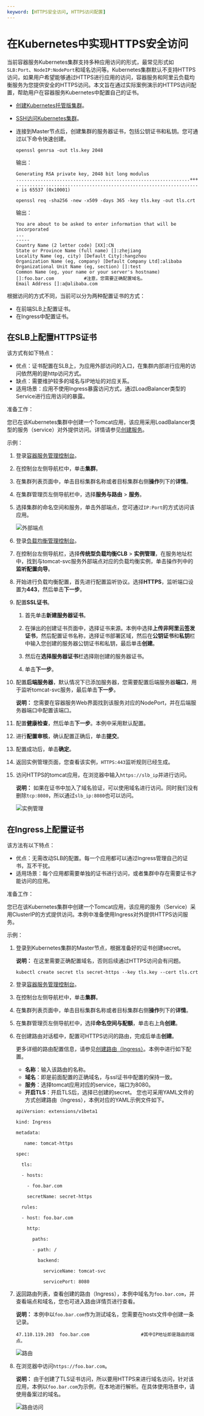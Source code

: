 ```yaml
---
keyword: [HTTPS安全访问, HTTPS访问配置]
---
```


# 在Kubernetes中实现HTTPS安全访问

当前容器服务Kubernetes集群支持多种应用访问的形式，最常见形式如`SLB:Port`、`NodeIP:NodePort`和域名访问等。Kubernetes集群默认不支持HTTPS访问，如果用户希望能够通过HTTPS进行应用的访问，容器服务和阿里云负载均衡服务为您提供安全的HTTPS访问。本文旨在通过实际案例演示的HTTPS访问配置，帮助用户在容器服务Kubernetes中配置自己的证书。

-   [创建Kubernetes托管版集群](/cn.zh-CN/Kubernetes集群用户指南/集群管理/创建集群/创建Kubernetes托管版集群.md)。
-   [SSH访问Kubernetes集群](/cn.zh-CN/Kubernetes集群用户指南/集群管理/连接集群/通过SSH访问Kubernetes集群.md)。
-   连接到Master节点后，创建集群的服务器证书，包括公钥证书和私钥。您可通过以下命令快速创建。

    ```
    openssl genrsa -out tls.key 2048
    ```

    输出：

    ```
    Generating RSA private key, 2048 bit long modulus
    ................................................................+++
    ........................................................................................+++
    e is 65537 (0x10001)
    ```

    ```
    openssl req -sha256 -new -x509 -days 365 -key tls.key -out tls.crt
    ```

    输出：

    ```
    You are about to be asked to enter information that will be incorporated
    ...
    -----
    Country Name (2 letter code) [XX]:CN
    State or Province Name (full name) []:zhejiang
    Locality Name (eg, city) [Default City]:hangzhou
    Organization Name (eg, company) [Default Company Ltd]:alibaba
    Organizational Unit Name (eg, section) []:test
    Common Name (eg, your name or your server's hostname) []:foo.bar.com           #注意，您需要正确配置域名。
    Email Address []:a@alibaba.com
    ```


根据访问的方式不同，当前可以分为两种配置证书的方式：

-   在前端SLB上配置证书。
-   在Ingress中配置证书。

## 在SLB上配置HTTPS证书

该方式有如下特点：

-   优点：证书配置在SLB上，为应用外部访问的入口，在集群内部进行应用的访问依然用的是http访问方式。
-   缺点：需要维护较多的域名与IP地址的对应关系。
-   适用场景：应用不使用Ingress暴露访问方式，通过LoadBalancer类型的Service进行应用访问的暴露。

准备工作：

您已在该Kubernetes集群中创建一个Tomcat应用，该应用采用LoadBalancer类型的服务（service）对外提供访问。详情请参见[创建服务](/cn.zh-CN/Kubernetes集群用户指南/网络管理/Service管理/创建服务.md)。

示例：

1.  登录[容器服务管理控制台](https://cs.console.aliyun.com)。

2.  在控制台左侧导航栏中，单击**集群**。

3.  在集群列表页面中，单击目标集群名称或者目标集群右侧**操作**列下的**详情**。

4.  在集群管理页左侧导航栏中，选择**服务与路由** \> **服务**。

5.  选择集群的命名空间和服务，单击外部端点，您可通过`IP:Port`的方式访问该应用。

    ![外部端点](https://static-aliyun-doc.oss-accelerate.aliyuncs.com/assets/img/zh-CN/9095659951/p13806.png)

6.  登录[负载均衡管理控制台](https://slb.console.aliyun.com/)。

7.  在控制台左侧导航栏，选择**传统型负载均衡CLB** \> **实例管理**，在服务地址栏中，找到与tomcat-svc服务外部端点对应的负载均衡实例，单击操作列中的**监听配置向导**。

8.  开始进行负载均衡配置，首先进行配置监听协议。选择**HTTPS**，监听端口设置为**443**，然后单击**下一步**。

9.  配置**SSL证书**。

    1.  首先单击**新建服务器证书**。

    2.  在弹出的创建证书页面中，选择证书来源。本例中选择**上传非阿里云签发证书**，然后配置证书名称，选择证书部署区域，然后在**公钥证书**和**私钥**栏中输入您创建的服务器公钥证书和私钥，最后单击**创建**。

    3.  然后在**选择服务器证书**栏选择刚创建的服务器证书。

    4.  单击**下一步**。

10. 配置**后端服务器**，默认情况下已添加服务器，您需要配置后端服务器**端口**，用于监听tomcat-svc服务，最后单击**下一步**。

    **说明：** 您需要在容器服务Web界面找到该服务对应的NodePort，并在后端服务器端口中配置该端口。

11. 配置**健康检查**，然后单击**下一步**。本例中采用默认配置。

12. 进行**配置审核**，确认配置正确后，单击**提交**。

13. 配置成功后，单击**确定**。

14. 返回实例管理页面，您查看该实例，`HTTPS:443`监听规则已经生成。

15. 访问HTTPS的tomcat应用，在浏览器中输入`https://slb_ip`并进行访问。

    **说明：** 如果在证书中加入了域名验证，可以使用域名进行访问。同时我们没有删除`tcp:8080`，所以通过`slb_ip:8080`也可以访问。

    ![实例管理](https://static-aliyun-doc.oss-accelerate.aliyuncs.com/assets/img/zh-CN/0195659951/p13820.png)


## 在Ingress上配置证书

该方法有以下特点：

-   优点：无需改动SLB的配置。每一个应用都可以通过Ingress管理自己的证书，互不干扰。
-   适用场景：每个应用都需要单独的证书进行访问，或者集群中存在需要证书才能访问的应用。

准备工作：

您已在该Kubernetes集群中创建一个Tomcat应用，该应用的服务（Service）采用ClusterIP的方式提供访问。本例中准备使用Ingress对外提供HTTPS访问服务。

示例：

1.  登录到Kubernetes集群的Master节点，根据准备好的证书创建secret。

    **说明：** 在这里需要正确配置域名，否则后续通过HTTPS访问会有问题。

    ```
    kubectl create secret tls secret-https --key tls.key --cert tls.crt      
    ```

2.  登录[容器服务管理控制台](https://cs.console.aliyun.com)。

3.  在控制台左侧导航栏中，单击**集群**。

4.  在集群列表页面中，单击目标集群名称或者目标集群右侧**操作**列下的**详情**。

5.  在集群管理页左侧导航栏中，选择**命名空间与配额**，单击右上角**创建**。

6.  在创建路由对话框中，配置可HTTPS访问的路由，完成后单击**创建**。

    更多详细的路由配置信息，请参见[创建路由（Ingress）](/cn.zh-CN/Kubernetes集群用户指南/网络管理/Ingress管理/创建路由（Ingress）.md)。本例中进行如下配置。

    -   **名称**：输入该路由的名称。
    -   **域名**：即是前面配置的正确域名，与ssl证书中配置的保持一致。
    -   **服务**：选择tomcat应用对应的service，端口为8080。
    -   **开启TLS**：开启TLS后，选择已创建的secret。
    您也可采用YAML文件的方式创建路由（Ingress），本例对应的YAML示例文件如下。

    ```
    apiVersion: extensions/v1beta1
    
    kind: Ingress
    
    metadata:
    
       name: tomcat-https
    
    spec:
    
      tls:
    
      - hosts:
    
        - foo.bar.com
    
        secretName: secret-https
    
      rules:
    
      - host: foo.bar.com
    
        http:
    
          paths:
    
          - path: /
    
            backend:
    
              serviceName: tomcat-svc
    
              servicePort: 8080
    ```

7.  返回路由列表，查看创建的路由（Ingress），本例中域名为`foo.bar.com`，并查看端点和域名，您也可进入路由详情页进行查看。

    **说明：** 本例中以`foo.bar.com`作为测试域名，您需要在hosts文件中创建一条记录。

    ```
    47.110.119.203  foo.bar.com                   #其中IP地址即是路由的端点。
    ```

    ![路由](https://static-aliyun-doc.oss-accelerate.aliyuncs.com/assets/img/zh-CN/0195659951/p161116.png)

8.  在浏览器中访问`https://foo.bar.com`。

    **说明：** 由于创建了TLS证书访问，所以要用HTTPS来进行域名访问，针对该应用，本例以`foo.bar.com`为示例，在本地进行解析。在具体使用场景中，请使用备案过的域名。

    ![路由访问](https://static-aliyun-doc.oss-accelerate.aliyuncs.com/assets/img/zh-CN/0195659951/p13837.png)


